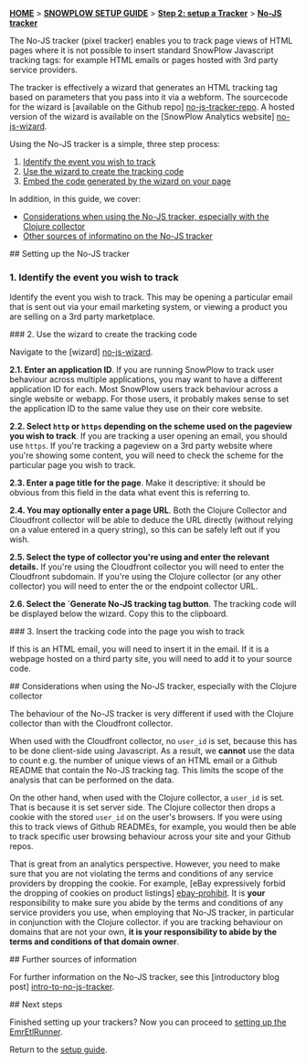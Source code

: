 [**HOME**](Home) > [**SNOWPLOW SETUP GUIDE**](Setting-up-SnowPlow) > [**Step 2: setup a Tracker**](Setting-up-a-Tracker) > [**No-JS tracker**](No-JS-tracker-setup)

The No-JS tracker (pixel tracker) enables you to track page views of HTML pages where it is not possible to insert standard SnowPlow Javascript tracking tags: for example HTML emails or pages hosted with 3rd party service providers.

The tracker is effectively a wizard that generates an HTML tracking tag based on parameters that you pass into it via a webform. The sourcecode for the wizard is [available on the Github repo] [no-js-tracker-repo]. A hosted version of the wizard is available on the [SnowPlow Analytics website] [no-js-wizard].

Using the No-JS tracker is a simple, three step process:

1. [Identify the event you wish to track](#id)  
2. [Use the wizard to create the tracking code](#wizard)  
3. [Embed the code generated by the wizard on your page](#embed)

In addition, in this guide, we cover:

* [Considerations when using the No-JS tracker, especially with the Clojure collector](#considerations)
* [Other sources of informatino on the No-JS tracker](#information)

<a name="id" />
## Setting up the No-JS tracker

### 1. Identify the event you wish to track

Identify the event you wish to track. This may be opening a particular email that is sent out via your email marketing system, or viewing a product you are selling on a 3rd party marketplace.

<a name="wizard" />
### 2. Use the wizard to create the tracking code

Navigate to the [wizard] [no-js-wizard].

**2.1. Enter an application ID**. If you are running SnowPlow to track user behaviour across multiple applications, you may want to have a different application ID for each. Most SnowPlow users track behaviour across a single website or webapp. For those users, it probably makes sense to set the application ID to the same value they use on their core website.

**2.2. Select `http` or `https` depending on the scheme used on the pageview you wish to track**. If you are tracking a user opening an email, you should use `https`. If you're tracking a pageview on a 3rd party website where you're showing some content, you will need to check the scheme for the particular page you wish to track.

**2.3. Enter a page title for the page**. Make it descriptive: it should be obvious from this field in the data what event this is referring to.

**2.4. You may optionally enter a page URL**. Both the Clojure Collector and Cloudfront collector will be able to deduce the URL directly (without relying on a value entered in a query string), so this can be safely left out if you wish.

**2.5. Select the type of collector you're using and enter the relevant details.** If you're using the Cloudfront collector you will need to enter the Cloudfront subdomain. If you're using the Clojure collector (or any other collector) you will need to enter the or the endpoint collector URL.

**2.6. Select the `Generate No-JS tracking tag button**. The tracking code will be displayed below the wizard. Copy this to the clipboard.

<a name="embed" />
### 3. Insert the tracking code into the page you wish to track

If this is an HTML email, you will need to insert it in the email. If it is a webpage hosted on a third party site, you will need to add it to your source code.

<a name="considerations" />
## Considerations when using the No-JS tracker, especially with the Clojure collector

The behaviour of the No-JS tracker is very different if used with the Clojure collector than with the Cloudfront collector.

When used with the Cloudfront collector, no `user_id` is set, because this has to be done client-side using Javascript. As a result, we **cannot** use the data to count e.g. the number of unique views of an HTML email or a Github README that contain the No-JS tracking tag. This limits the scope of the analysis that can be performed on the data.

On the other hand, when used with the Clojure collector, a `user_id` is set. That is because it is set server side. The Clojure collector then drops a cookie with the stored `user_id` on the user's browsers. If you were using this to track views of Github READMEs, for example, you would then be able to track specific user browsing behaviour across your site and your Github repos.

That is great from an analytics perspective. However, you need to make sure that you are not violating the terms and conditions of any service providers by dropping the cookie. For example, [eBay expressively forbid the dropping of cookies on product listings] [ebay-prohibit]. It is **your** responsibility to make sure you abide by the terms and conditions of any service providers you use, when employing that No-JS tracker, in particular in conjunction with the Clojure collector. if you are tracking behaviour on domains that are not your own, **it is your responsibility to abide by the terms and conditions of that domain owner**. 

<a name="more-info" />
## Further sources of information

For further information on the No-JS tracker, see this [introductory blog post] [intro-to-no-js-tracker].

<a name="next-steps" />
## Next steps

Finished setting up your trackers? Now you can proceed to [setting up the EmrEtlRunner](Setting-up-SnowPlow#wiki-step3).

Return to the [setup guide](Setting-up-SnowPlow).




[no-js-tracker-repo]: https://github.com/snowplow/snowplow/tree/master/1-trackers/no-js-tracker
[no-js-wizard]: http://snowplowanalytics.com/no-js-tracker.html
[intro-to-no-js-tracker]: http://snowplowanalytics.com/blog/2013/01/29/introducing-the-no-js-tracker/
[ebay-prohibit]: http://pages.ebay.com/help/policies/listing-javascript.html